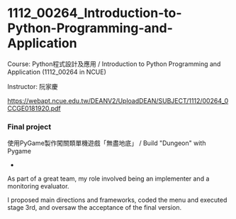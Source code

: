 # 1112_00264_Introduction-to-Python-Programming-and-Application
Course: Python程式設計及應用 / Introduction to Python Programming and Application (1112_00264 in NCUE)

Instructor: 阮家慶

https://webapt.ncue.edu.tw/DEANV2/UploadDEAN/SUBJECT/1112/00264_0CCGE0181920.pdf

### Final project
使用PyGame製作闖關類單機遊戲「無盡地底」 / Build "Dungeon" with Pygame

-
As part of a great team, my role involved being an implementer and a monitoring evaluator.

I proposed main directions and frameworks, coded the menu and executed stage 3rd, and oversaw the acceptance of the final version.

